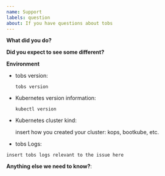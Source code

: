 ```yaml
---
name: Support
labels: question
about: If you have questions about tobs
---
```


<!-- Feel free to ask questions in #promscale on Timescale Slack! -->

**What did you do?**

**Did you expect to see some different?**

**Environment**

* tobs version:

  `tobs version`

    <!-- Replace the command with its output above -->

    <!-- If you installed via helm charts please specify chart version -->

* Kubernetes version information:

  `kubectl version`

    <!-- Replace the command with its output above -->

* Kubernetes cluster kind:

  insert how you created your cluster: kops, bootkube, etc.

* tobs Logs:

```
insert tobs logs relevant to the issue here
```

**Anything else we need to know?**:
